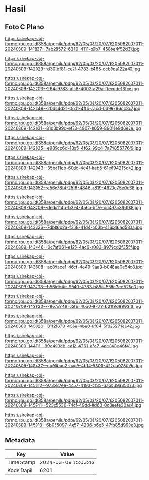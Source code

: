 # Hasil

## Foto C Plano

https://sirekap-obj-formc.kpu.go.id/358a/pemilu/pdpr/62/05/08/20/07/6205082007011-20240309-141837--7ab28572-6349-4111-b9b7-458be4f52d31.jpg

https://sirekap-obj-formc.kpu.go.id/358a/pemilu/pdpr/62/05/08/20/07/6205082007011-20240309-142029--d301bf81-ce7f-4733-b465-ccb9ea122a40.jpg

https://sirekap-obj-formc.kpu.go.id/358a/pemilu/pdpr/62/05/08/20/07/6205082007011-20240309-142203--264c9783-afa8-4003-a29a-ffeedde13fce.jpg

https://sirekap-obj-formc.kpu.go.id/358a/pemilu/pdpr/62/05/08/20/07/6205082007011-20240309-142349--20db4d21-0cd1-4ffb-aacd-0d96796cc3c7.jpg

https://sirekap-obj-formc.kpu.go.id/358a/pemilu/pdpr/62/05/08/20/07/6205082007011-20240309-142631--81d3b99c-ef73-4907-8059-89011e9d6e2e.jpg

https://sirekap-obj-formc.kpu.go.id/358a/pemilu/pdpr/62/05/08/20/07/6205082007011-20240309-142835--e985cc6d-18b5-4f62-99c4-7a74855776f9.jpg

https://sirekap-obj-formc.kpu.go.id/358a/pemilu/pdpr/62/05/08/20/07/6205082007011-20240309-142943--35bd11cb-60dc-4e4f-bab5-61e694215d42.jpg

https://sirekap-obj-formc.kpu.go.id/358a/pemilu/pdpr/62/05/08/20/07/6205082007011-20240309-143052--a56e78f4-2516-4846-a819-4620c75e0d68.jpg

https://sirekap-obj-formc.kpu.go.id/358a/pemilu/pdpr/62/05/08/20/07/6205082007011-20240309-143209--dedc114b-b394-456a-bf7e-dc4975396f88.jpg

https://sirekap-obj-formc.kpu.go.id/358a/pemilu/pdpr/62/05/08/20/07/6205082007011-20240309-143336--7db86c2a-f368-41d4-b03b-416cd6ad580a.jpg

https://sirekap-obj-formc.kpu.go.id/358a/pemilu/pdpr/62/05/08/20/07/6205082007011-20240309-143446--0c7af061-e125-4ac6-a083-8979cd2f355f.jpg

https://sirekap-obj-formc.kpu.go.id/358a/pemilu/pdpr/62/05/08/20/07/6205082007011-20240309-143608--ac89ace1-46cf-4e49-9aa3-b048aa0e54c8.jpg

https://sirekap-obj-formc.kpu.go.id/358a/pemilu/pdpr/62/05/08/20/07/6205082007011-20240309-143708--b56fdb4e-9540-4783-b85a-559c3cd525e0.jpg

https://sirekap-obj-formc.kpu.go.id/358a/pemilu/pdpr/62/05/08/20/07/6205082007011-20240309-143820--78e7c846-c2fb-4ba0-9778-b2118d8893f3.jpg

https://sirekap-obj-formc.kpu.go.id/358a/pemilu/pdpr/62/05/08/20/07/6205082007011-20240309-143926--31f21679-43ba-4ba0-bf04-5fd25271ee42.jpg

https://sirekap-obj-formc.kpu.go.id/358a/pemilu/pdpr/62/05/08/20/07/6205082007011-20240309-144111--89c499cb-ea12-4761-a7e7-4ae343c46f41.jpg

https://sirekap-obj-formc.kpu.go.id/358a/pemilu/pdpr/62/05/08/20/07/6205082007011-20240309-145437--cb95bac2-aac9-4b14-9305-422da078fa9c.jpg

https://sirekap-obj-formc.kpu.go.id/358a/pemilu/pdpr/62/05/08/20/07/6205082007011-20240309-145612--973287ee-4457-4193-bf35-6a5b39a35083.jpg

https://sirekap-obj-formc.kpu.go.id/358a/pemilu/pdpr/62/05/08/20/07/6205082007011-20240309-145741--523c5536-74df-49dd-8d63-0c0eefe30ac4.jpg

https://sirekap-obj-formc.kpu.go.id/358a/pemilu/pdpr/62/05/08/20/07/6205082007011-20240309-145910--6b055097-4e57-4206-b6c5-47fb85d990e3.jpg


## Metadata

| Key        | Value               |
| ---------- | ------------------- |
| Time Stamp | 2024-03-09 15:03:46 |
| Kode Dapil | 6201                |



